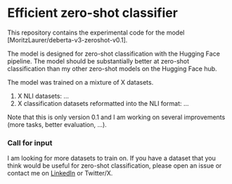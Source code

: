 # Efficient zero-shot classifier

This repository contains the experimental code for the model [MoritzLaurer/deberta-v3-zeroshot-v0.1].

The model is designed for zero-shot classification with the Hugging Face pipeline. 
The model should be substantially better at zero-shot classification than my other zero-shot models on the
Hugging Face hub. 

The model was trained on a mixture of X datasets.
1. X NLI datasets: ...
2. X classification datasets reformatted into the NLI format: ...

Note that this is only version 0.1 and I am working on several improvements (more tasks, better evaluation, ...).

### Call for input

I am looking for more datasets to train on. If you have a dataset that you think 
would be useful for zero-shot classification, please open an issue or contact me on
[LinkedIn](https://www.linkedin.com/in/moritz-laurer/) or Twitter/X.



